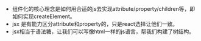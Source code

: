 - 组件化的核心理念是如何用合适的js去实现attribute/property/children等，即如何实现createElement。
- jsx 是有能力区分attribute和property的，只是react选择让他们一致。
- jsx相当于语法糖，让我们可以写像html一样的js语言，帮我们构建了树结构。
